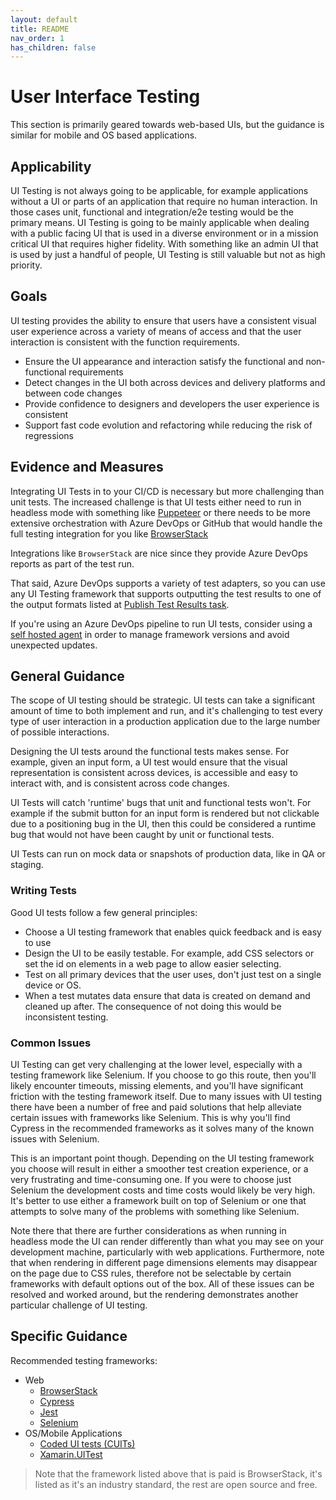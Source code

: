 ```yaml
---
layout: default
title: README
nav_order: 1
has_children: false
---
```


# User Interface Testing

This section is primarily geared towards web-based UIs, but the guidance is similar for mobile and OS based applications.  

## Applicability

UI Testing is not always going to be applicable, for example applications without a UI or parts of an application that require no human interaction.  In those cases unit, functional and integration/e2e testing would be the primary means.  UI Testing is going to be mainly applicable when dealing with a public facing UI that is used in a diverse environment or in a mission critical UI that requires higher fidelity.  With something like an admin UI that is used by just a handful of people, UI Testing is still valuable but not as high priority.

## Goals

UI testing provides the ability to ensure that users have a consistent visual user experience across a variety of means of access and that the user interaction is consistent with the function requirements.

- Ensure the UI appearance and interaction satisfy the functional and non-functional requirements
- Detect changes in the UI both across devices and delivery platforms and between code changes
- Provide confidence to designers and developers the user experience is consistent
- Support fast code evolution and refactoring while reducing the risk of regressions

## Evidence and Measures

Integrating UI Tests in to your CI/CD is necessary but more challenging than unit tests.  The increased challenge is that UI tests either need to run in headless mode with something like [Puppeteer](https://github.com/puppeteer/puppeteer) or there needs to be more extensive orchestration with Azure DevOps or GitHub that would handle the full testing integration for you like [BrowserStack](https://www.browserstack.com/automate/azure)

Integrations like `BrowserStack` are nice since they provide Azure DevOps reports as part of the test run.

That said, Azure DevOps supports a variety of test adapters, so you can use any UI Testing framework that supports outputting the test results to one of the output formats listed at [Publish Test Results task](https://learn.microsoft.com/en-us/azure/devops/pipelines/tasks/test/publish-test-results?view=azure-devops&tabs=yaml).

If you're using an Azure DevOps pipeline to run UI tests, consider using a [self hosted agent](https://learn.microsoft.com/en-us/azure/devops/pipelines/agents/agents?view=azure-devops&tabs=browser) in order to manage framework versions and avoid unexpected updates.

## General Guidance

The scope of UI testing should be strategic. UI tests can take a significant amount of time to both implement and run, and it's challenging to test every type of user interaction in a production application due to the large number of possible interactions.

Designing the UI tests around the functional tests makes sense.  For example, given an input form, a UI test would ensure that the visual representation is consistent across devices, is accessible and easy to interact with, and is consistent across code changes.

UI Tests will catch 'runtime' bugs that unit and functional tests won't.  For example if the submit button for an input form is rendered but not clickable due to a positioning bug in the UI, then this could be considered a runtime bug that would not have been caught by unit or functional tests.

UI Tests can run on mock data or snapshots of production data, like in QA or staging.

### Writing Tests

Good UI tests follow a few general principles:

- Choose a UI testing framework that enables quick feedback and is easy to use
- Design the UI to be easily testable.  For example, add CSS selectors or set the id on elements in a web page to allow easier selecting.
- Test on all primary devices that the user uses, don't just test on a single device or OS.
- When a test mutates data ensure that data is created on demand and cleaned up after.  The consequence of not doing this would be inconsistent testing.

### Common Issues

UI Testing can get very challenging at the lower level, especially with a testing framework like Selenium.  If you choose to go this route, then you'll likely encounter timeouts, missing elements, and you'll have significant friction with the testing framework itself.  Due to many issues with UI testing there have been a number of free and paid solutions that help alleviate certain issues with frameworks like Selenium.  This is why you'll find Cypress in the recommended frameworks as it solves many of the known issues with Selenium.

This is an important point though.  Depending on the UI testing framework you choose will result in either a smoother test creation experience, or a very frustrating and time-consuming one.  If you were to choose just Selenium the development costs and time costs would likely be very high.  It's better to use either a framework built on top of Selenium or one that attempts to solve many of the problems with something like Selenium.

Note there that there are further considerations as when running in headless mode the UI can render differently than what you may see on your development machine, particularly with web applications.  Furthermore, note that when rendering in different page dimensions elements may disappear on the page due to CSS rules, therefore not be selectable by certain frameworks with default options out of the box.  All of these issues can be resolved and worked around, but the rendering demonstrates another particular challenge of UI testing.

## Specific Guidance

Recommended testing frameworks:

- Web
  - [BrowserStack](https://www.browserstack.com)
  - [Cypress](https://www.cypress.io)
  - [Jest](https://jestjs.io/docs/en/snapshot-testing)
  - [Selenium](https://www.selenium.dev)
- OS/Mobile Applications
  - [Coded UI tests (CUITs)](https://learn.microsoft.com/en-us/visualstudio/test/use-ui-automation-to-test-your-code?view=vs-2019)
  - [Xamarin.UITest](https://learn.microsoft.com/en-us/appcenter/test-cloud/uitest/)

> Note that the framework listed above that is paid is BrowserStack, it's listed as it's an industry standard, the rest are open source and free.
